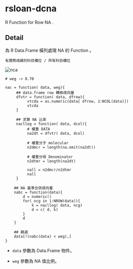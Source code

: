 # rsloan-dcna

R Function for Row NA .

## Detail

為 R  Data.Frame 橫列處理 NA 的 Function 。

```
有實際成績的科目欄位 / 所有科目欄位
```

![nca](https://cloud.githubusercontent.com/assets/6993715/26279715/893f7918-3ded-11e7-91c4-db87b005d4ef.PNG)

```
# weg -> 0.70

nac = function( data, weg){
     ## data.frame row 轉換成向量
     dfvtr = function( data, dfrow){
          vtcda = as.numeric(data[ dfrow, 2:NCOL(data)])
          vtcda
     }

     ## 求算 NA 比率
     nacllog = function( data, dcol){
          # 權重 DATA
          na2dt = dfvtr( data, dcol)

          # 權重分子 molecular
          n2dmcr = length(na.omit(na2dt))

          # 權重分母 Denominator
          n2dtmr = length(na2dt)

          nall = n2dmcr/n2dtmr
          nall
     }

    ## NA 基準合併成向量
    nabc = function(data){
        d = numeric()
        for( ncg in 1:NROW(data)){
            k = nacllog( data, ncg)
            d = c( d, k)
        }
        d
    }

    ## 篩選
    data[!(nabc(data) < weg),]
}
```

- `data` 參數為 Data.Frame 物件。

- `weg` 參數為 NA 值比例。




